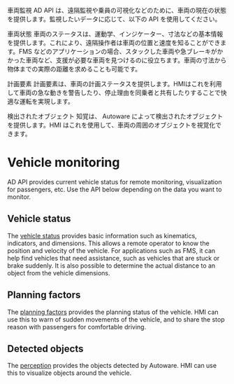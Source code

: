 車両監視
AD API は、遠隔監視や乗員の可視化などのために、車両の現在の状態を提供します。監視したいデータに応じて、以下の API を使用してください。

車両状態
車両のステータスは、運動学、インジケーター、寸法などの基本情報を提供します。これにより、遠隔操作者は車両の位置と速度を知ることができます。FMS などのアプリケーションの場合、スタックした車両や急ブレーキがかかった車両など、支援が必要な車両を見つけるのに役立ちます。車両の寸法から物体までの実際の距離を求めることも可能です。

計画要素
計画要素は、車両の計画ステータスを提供します。HMIはこれを利用して車両の急な動きを警告したり、停止理由を同乗者と共有したりすることで快適な運転を実現します。

検出されたオブジェクト
知覚は、 Autoware によって検出されたオブジェクトを提供します。HMI はこれを使用して、車両の周囲のオブジェクトを視覚化できます。
# Vehicle monitoring

AD API provides current vehicle status for remote monitoring, visualization for passengers, etc.
Use the API below depending on the data you want to monitor.

## Vehicle status

The [vehicle status](../features/vehicle-status.md) provides basic information such as kinematics, indicators, and dimensions.
This allows a remote operator to know the position and velocity of the vehicle.
For applications such as FMS, it can help find vehicles that need assistance, such as vehicles that are stuck or brake suddenly.
It is also possible to determine the actual distance to an object from the vehicle dimensions.

## Planning factors

The [planning factors](../features/planning-factors.md) provides the planning status of the vehicle.
HMI can use this to warn of sudden movements of the vehicle, and to share the stop reason with passengers for comfortable driving.

## Detected objects

The [perception](../features/perception.md) provides the objects detected by Autoware.
HMI can use this to visualize objects around the vehicle.
